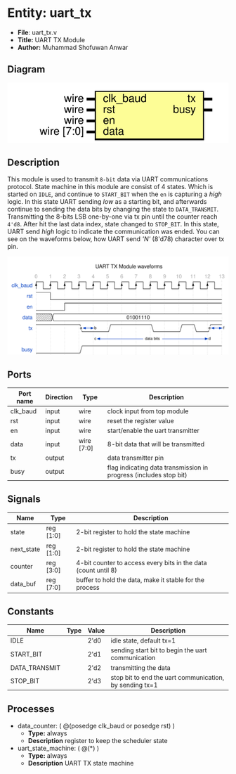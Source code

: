 
# Entity: uart_tx 
- **File**: uart_tx.v
- **Title:**  UART TX Module
- **Author:**  Muhammad Shofuwan Anwar

## Diagram
![Diagram](uart_tx.svg "Diagram")
## Description

This module is used to transmit `8-bit` data via UART communications protocol.
State machine in this module are consist of 4 states. Which is started on `IDLE`,
and continue to `START_BIT` when the `en` is capturing a *high* logic. In this state
UART sending *low* as a starting bit, and afterwards continue to sending the data
bits by changing the state to `DATA_TRANSMIT`. Transmitting the 8-bits LSB one-by-one via tx
pin until the counter reach `4'd8`. After hit the last data index, state changed to `STOP_BIT`.
In this state, UART send *high* logic to indicate the communication was ended. You can see
on the waveforms below, how UART send *'N'* (8'd78) character over tx pin.




![alt text](wavedrom_R0yj0.svg "title")

 


## Ports

| Port name | Direction | Type       | Description                                                       |
| --------- | --------- | ---------- | ----------------------------------------------------------------- |
| clk_baud  | input     | wire       | clock input from top module                                       |
| rst       | input     | wire       | reset the register value                                          |
| en        | input     | wire       | start/enable the uart transmitter                                 |
| data      | input     | wire [7:0] | 8-bit data that will be transmitted                               |
| tx        | output    |            | data transmitter pin                                              |
| busy      | output    |            | flag indicating data transmission in progress (includes stop bit) |

## Signals

| Name       | Type      | Description                                                    |
| ---------- | --------- | -------------------------------------------------------------- |
| state      | reg [1:0] | 2-bit register to hold the state machine                       |
| next_state | reg [1:0] | 2-bit register to hold the state machine                       |
| counter    | reg [3:0] | 4-bit counter to access every bits in the data (count until 8) |
| data_buf   | reg [7:0] | buffer to hold the data, make it stable for the process        |

## Constants

| Name          | Type | Value | Description                                             |
| ------------- | ---- | ----- | ------------------------------------------------------- |
| IDLE          |      | 2'd0  | idle state, default tx=1                                |
| START_BIT     |      | 2'd1  | sending start bit to begin the uart communication       |
| DATA_TRANSMIT |      | 2'd2  | transmitting the data                                   |
| STOP_BIT      |      | 2'd3  | stop bit to end the uart communication, by sending tx=1 |

## Processes
- data_counter: ( @(posedge clk_baud or posedge rst) )
  - **Type:** always
  - **Description**
  register to keep the scheduler state 
- uart_state_machine: ( @(*) )
  - **Type:** always
  - **Description**
  UART TX state machine 
